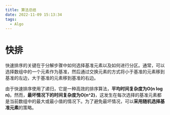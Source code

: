 ```yaml
---
title: 算法总结
date: 2022-11-09 15:13:34
tags: 
  - Algo
---
```





# 快排

快速排序的关键在于分解步骤中如何选择基准元素以及如何进行分区。通常，可以选择数组中的一个元素作为基准，然后通过交换元素的方式将小于基准的元素移到基准的左边，大于基准的元素移到基准的右边。

由于快速排序使用了递归，它是一种高效的排序算法，**平均时间复杂度为O(n log n)**。然而，**最坏情况下的时间复杂度为O(n^2)**，这发生在每次选择的基准元素都是当前数组中的最大或最小值的情况下。为了避免最坏情况，可以**采用随机选择基准元素**的策略。